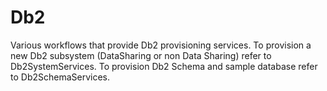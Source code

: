 # Db2
Various workflows that provide Db2 provisioning services. To provision a new Db2 subsystem (DataSharing or non Data Sharing) refer to Db2SystemServices. To provision Db2 Schema and sample database refer to Db2SchemaServices.
